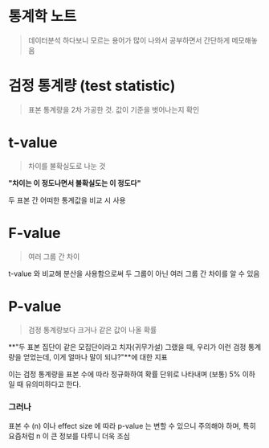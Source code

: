 # 통계학 노트

> 데이터분석 하다보니 모르는 용어가 많이 나와서 공부하면서 간단하게 메모해놓음

# 검정 통계량 (test statistic)

> 표본 통계량을 2차 가공한 것. 값이 기준을 벗어나는지 확인

# t-value

> 차이를 불확실도로 나눈 것

**"차이는 이 정도나면서 불확실도는 이 정도다"**

두 표본 간 어떠한 통계값을 비교 시 사용

# F-value

> 여러 그룹 간 차이

t-value 와 비교해 분산을 사용함으로써 두 그룹이 아닌 여러 그룹 간 차이를 알 수 있음

# P-value

> 검정 통계량보다 크거나 같은 값이 나올 확률

**"두 표본 집단이 같은 모집단이라고 치자(귀무가설) 그랬을 때, 우리가 이런 검정 통계량을 얻었는데, 이게 얼마나 말이 되냐?"**에 대한 지표

이는 검정 통계량을 표본 수에 따라 정규화하여 확률 단위로 나타내며 (보통) 5% 이하일 때 유의미하다고 한다.

### 그러나

표본 수 (n) 이나 effect size 에 따라 p-value 는 변할 수 있으니 주의해야 하며, 특히 요즘처럼 n 이 큰 정보를 다루니 더욱 조심